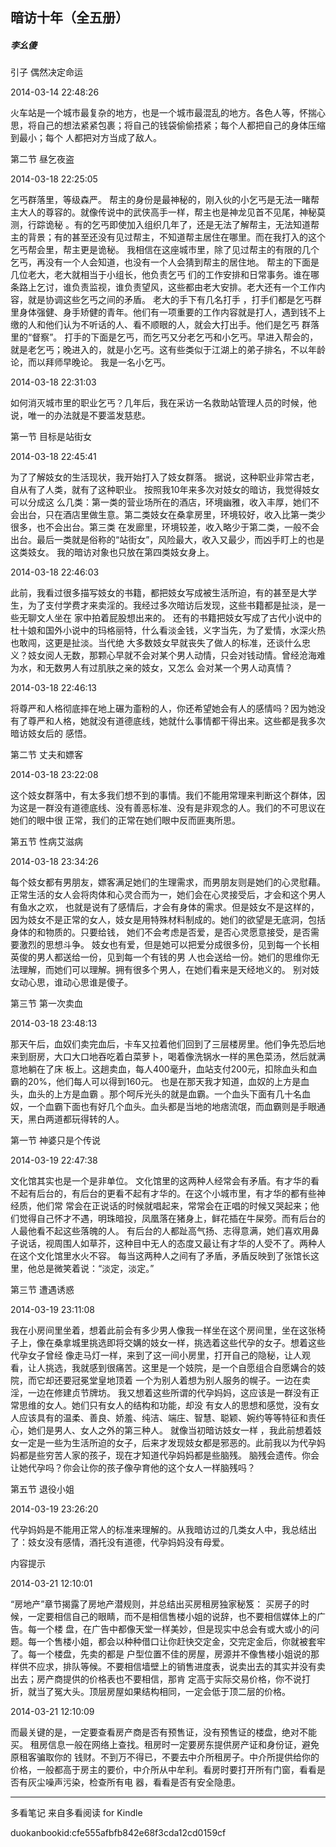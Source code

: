 ## 暗访十年（全五册）

##### 李幺傻

  

  引子 偶然决定命运

  

2014-03-14 22:48:26

火车站是一个城市最复杂的地方，也是一个城市最混乱的地方。各色人等，怀揣心思，将自己的想法紧紧包裹；将自己的钱袋偷偷捂紧；每个人都把自己的身体压缩到最小；每个
人都把对方当成了敌人。

  

  第二节 昼乞夜盗

  

2014-03-18 22:25:05

乞丐群落里，等级森严。 帮主的身份是最神秘的，刚入伙的小乞丐是无法一睹帮主大人的尊容的。就像传说中的武侠高手一样，帮主也是神龙见首不见尾，神秘莫测，行踪诡秘
。有的乞丐即使加入组织几年了，还是无法了解帮主，无法知道帮主的背景；有的甚至还没有见过帮主，不知道帮主居住在哪里。而在我打入的这个乞丐帮会里，帮主更是诡秘。
我相信在这座城市里，除了见过帮主的有限的几个乞丐，再没有一个人会知道，也没有一个人会猜到帮主的居住地。 帮主的下面是几位老大，老大就相当于小组长，他负责乞丐
们的工作安排和日常事务。谁在哪条路上乞讨，谁负责监视，谁负责望风，这些都由老大安排。老大还有一个工作内容，就是协调这些乞丐之间的矛盾。 老大的手下有几名打手
，打手们都是乞丐群里身体强健、身手矫健的青年。他们有一项重要的工作内容就是打人，遇到钱不上缴的人和他们认为不听话的人、看不顺眼的人，就会大打出手。他们是乞丐
群落里的“督察”。
打手的下面是乞丐，而乞丐又分老乞丐和小乞丐。早进入帮会的，就是老乞丐；晚进入的，就是小乞丐。这有些类似于江湖上的弟子排名，不以年龄论，而以拜师早晚论。
我是一名小乞丐。

  

2014-03-18 22:31:03

如何消灭城市里的职业乞丐？几年后，我在采访一名救助站管理人员的时候，他说，唯一的办法就是不要滥发慈悲。

  

  第一节 目标是站街女

  

2014-03-18 22:45:41

为了了解妓女的生活现状，我开始打入了妓女群落。 据说，这种职业非常古老，自从有了人类，就有了这种职业。 按照我10年来多次对妓女的暗访，我觉得妓女可以分成这
么几类：第一类的营业场所在的酒店，环境幽雅，收入丰厚，她们不会出台，只在酒店里做生意。第二类妓女在桑拿房里，环境较好，收入比第一类少很多，也不会出台。第三类
在发廊里，环境较差，收入略少于第二类，一般不会出台。最后一类就是俗称的“站街女”，风险最大，收入又最少，而凶手盯上的也是这类妓女。
我的暗访对象也只放在第四类妓女身上。

  

2014-03-18 22:46:03

此前，我看过很多描写妓女的书籍，都把妓女写成被生活所迫，有的甚至是大学生，为了支付学费才来卖淫的。我经过多次暗访后发现，这些书籍都是扯淡，是一些无聊文人坐在
家中拍着屁股想出来的。 还有的书籍把妓女写成了古代小说中的杜十娘和国外小说中的玛格丽特，什么看淡金钱，义字当先，为了爱情，水深火热也敢闯，这更是扯淡。当代绝
大多数妓女早就丧失了做人的标准，还谈什么忠义？妓女阅人无数，那颗心早就不会对某个男人动情，只会对钱动情。曾经沧海难为水，和无数男人有过肌肤之亲的妓女，又怎么
会对某一个男人动真情？

  

2014-03-18 22:46:13

将尊严和人格彻底摔在地上碾为齑粉的人，你还希望她会有人的感情吗？因为她没有了尊严和人格，她就没有道德底线，她就什么事情都干得出来。这些都是我多次暗访妓女后的
感悟。

  

  第二节 丈夫和嫖客

  

2014-03-18 23:22:08

这个妓女群落中，有太多我们想不到的事情。我们不能用常理来判断这个群体，因为这是一群没有道德底线、没有善恶标准、没有是非观念的人。我们的不可思议在她们的眼中很
正常，我们的正常在她们眼中反而匪夷所思。

  

  第五节 性病艾滋病

  

2014-03-18 23:34:26

每个妓女都有男朋友，嫖客满足她们的生理需求，而男朋友则是她们的心灵慰藉。正常生活的女人会将肉体和心灵合而为一，她们会在心灵接受后，才会和这个男人有鱼水之欢，
也就是说有了感情后，才会有身体的需求。但是妓女不是这样的，因为妓女不是正常的女人，妓女是用特殊材料制成的。她们的欲望是无底洞，包括身体的和物质的。只要给钱，
她们不会考虑是否爱，是否心灵愿意接受，是否需要激烈的思想斗争。 妓女也有爱，但是她可以把爱分成很多份，见到每一个长相英俊的男人都送给一份，见到每一个有钱的男
人也会送给一份。她们的思维你无法理解，而她们可以理解。拥有很多个男人，在她们看来是天经地义的。 别对妓女动心思，谁动心思谁是傻子。

  

  第三节 第一次卖血

  

2014-03-18 23:48:13

那天午后，血奴们卖完血后，卡车又拉着他们回到了三层楼房里。他们争先恐后地来到厨房，大口大口地吞吃着白菜萝卜，喝着像洗锅水一样的黑色菜汤，然后就满意地躺在了床
板上。这趟卖血，每人400毫升，血站支付200元，扣除血头和血霸的20%，他们每人可以得到160元。 也是在那天我才知道，血奴的上方是血头，血头的上方是血霸
。那个呵斥光头的就是血霸。一个血头下面有几十名血奴，一个血霸下面也有好几个血头。血头都是当地的地痞流氓，而血霸则是手眼通天，黑白两道都玩得转的人。

  

  第一节 神婆只是个传说

  

2014-03-19 22:47:38

文化馆其实也是一个是非单位。 文化馆里的这两种人经常会有矛盾。有才华的看不起有后台的，有后台的更看不起有才华的。在这个小城市里，有才华的都有些神经质，他们常
常会在正说话的时候就唱起来，常常会在正唱的时候又哭起来；他们觉得自己怀才不遇，明珠暗投，凤凰落在猪身上，鲜花插在牛屎旁。而有后台的人最他看不起这些落魄的人。
有后台的人都趾高气扬、志得意满，她们喜欢用鼻子说话，视周围人如草芥，这种目中无人的态度又最让有才华的人受不了。两种人在这个文化馆里水火不容。
每当这两种人之间有了矛盾，矛盾反映到了张馆长这里，他总是微笑着说：“淡定，淡定。”

  

  第三节 遭遇诱惑

  

2014-03-19 23:11:08

我在小房间里坐着，想着此前会有多少男人像我一样坐在这个房间里，坐在这张椅子上，像在桑拿城里挑选即将交媾的妓女一样，挑选着这些代孕的女子。想着这些代孕女子曾经
像走马灯一样，来到了这一间小房里，打开自己的隐秘，让人观看，让人挑选，我就感到很痛苦。这里是一个妓院，是一个自愿组合自愿媾合的妓院，而它却还要冠冕堂皇地顶着
一个为别人着想为别人服务的幌子。一边在卖淫，一边在修建贞节牌坊。 我又想着这些所谓的代孕妈妈，这应该是一群没有正常思维的女人。她们只有女人的结构和功能，却没
有女人的思想和感觉，没有女人应该具有的温柔、善良、娇羞、纯洁、端庄、智慧、聪颖、婉约等等特征和责任心，她们是男人、女人之外的第三种人。 就像当初暗访妓女一样
，我此前想着妓女一定是一些为生活所迫的女子，后来才发现妓女都是邪恶的。此前我以为代孕妈妈都是些穷苦人家的孩子，现在才知道代孕妈妈都是些脑残。
脑残会遗传。你会让她代孕吗？你会让你的孩子像孕育他的这个女人一样脑残吗？

  

  第五节 退役小姐

  

2014-03-19 23:26:20

代孕妈妈是不能用正常人的标准来理解的。从我暗访过的几类女人中，我总结出了：妓女没有感情，酒托没有道德，代孕妈妈没有母爱。

  

  内容提示

  

2014-03-21 12:10:01

“房地产”章节揭露了房地产潜规则，并总结出买房租房独家秘笈： 买房子的时候，一定要相信自己的眼睛，而不是相信售楼小姐的说辞，也不要相信媒体上的广告。每一个楼
盘，在广告中都像天堂一样美妙，但是现实中总会有或大或小的问题。每一个售楼小姐，都会以种种借口让你赶快交定金，交完定金后，你就被套牢了。每一个楼盘，先卖的都是
户型位置不佳的房屋，房源并不像售楼小姐说的那样供不应求，排队等候。不要相信墙壁上的销售进度表，说卖出去的其实并没有卖出去；房产商提供的价格表也不要相信，那肯
定高于实际交易价格，你不说打折，就当了冤大头。顶层房屋如果结构相同，一定会低于顶二层的价格。

  

2014-03-21 12:10:09

而最关键的是，一定要查看房产商是否有预售证，没有预售证的楼盘，绝对不能买。 租房信息一般在网络上查找。租房时一定要房东提供房产证和身份证，避免原租客骗取你的
钱财。不到万不得已，不要去中介所租房子。中介所提供给你的价格，一般都高于房主的要价，中介所从中牟利。看房时要打开所有门窗，看看是否有灰尘噪声污染，检查所有电
器，看看是否有安全隐患。

* * *

多看笔记 来自多看阅读 for Kindle

duokanbookid:cfe555afbfb842e68f3cda12cd0159cf

